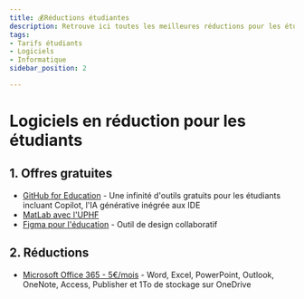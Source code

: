 ```yaml
---
title: 💰Réductions étudiantes
description: Retrouve ici toutes les meilleures réductions pour les étudiants sur les sites web et les logiciels 
tags:
- Tarifs étudiants
- Logiciels
- Informatique
sidebar_position: 2

---
```


# Logiciels en réduction pour les étudiants

## 1. Offres gratuites
- [GitHub for Education](https://education.github.com/pack) - Une infinité d'outils gratuits pour les étudiants incluant Copilot, l'IA générative inégrée aux IDE
- [MatLab avec l'UPHF](https://www.uphf.fr/wiki/doku.php/outils/recherche/matlab)
- [Figma pour l'éducation](https://www.figma.com/fr/education/) - Outil de design collaboratif


## 2. Réductions
- [Microsoft Office 365 - 5€/mois](https://www.microsoft.com/fr-fr/microsoft-365/college-student-pricing) - Word, Excel, PowerPoint, Outlook, OneNote, Access, Publisher et 1To de stockage sur OneDrive
